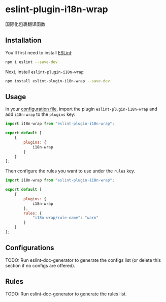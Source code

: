 # eslint-plugin-i18n-wrap

国际化包裹翻译函数

## Installation

You'll first need to install [ESLint](https://eslint.org/):

```sh
npm i eslint --save-dev
```

Next, install `eslint-plugin-i18n-wrap`:

```sh
npm install eslint-plugin-i18n-wrap --save-dev
```

## Usage

In your [configuration file](https://eslint.org/docs/latest/use/configure/configuration-files#configuration-file), import the plugin `eslint-plugin-i18n-wrap` and add `i18n-wrap` to the `plugins` key:

```js
import i18n-wrap from "eslint-plugin-i18n-wrap";

export default [
    {
        plugins: {
            i18n-wrap
        }
    }
];
```


Then configure the rules you want to use under the `rules` key.

```js
import i18n-wrap from "eslint-plugin-i18n-wrap";

export default [
    {
        plugins: {
            i18n-wrap
        },
        rules: {
            "i18n-wrap/rule-name": "warn"
        }
    }
];
```



## Configurations

<!-- begin auto-generated configs list -->
TODO: Run eslint-doc-generator to generate the configs list (or delete this section if no configs are offered).
<!-- end auto-generated configs list -->



## Rules

<!-- begin auto-generated rules list -->
TODO: Run eslint-doc-generator to generate the rules list.
<!-- end auto-generated rules list -->



